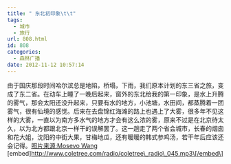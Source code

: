 ```yaml
---
title: " 东北初印象\t\t"
tags:
  - 城市
  - 旅行
url: 808.html
id: 808
categories:
  - 森林广播
date: 2012-11-12 10:57:14
---
```


由于国庆那段时间哈尔滨总是地陷，桥塌，下雨，我们原本计划的东三省之旅，变成了东二省。在动车上睡了一晚后起来，窗外的东北给我的第一印象，是水上升腾的雾气，那会太阳还没升起来，只要有水的地方，小池塘，水田间，都蒸腾着一团雾气，很有仙境的感觉。后来在去盘锦红海滩的路上也遇上了大雾，很多年不见这样的大雾，一直以为南方多水气的地方才会有这么浓的雾，原来不过是在北京待太久，以为北方都跟北京一样干的误解罢了。这一趟走了两个省会城市，长春的烟囱和花大姐，沈阳的中街大果，甘梅地瓜，还有暖暖的韩式参鸡汤，若干年后应该还会记得。[照片来源:Mosevo Wang](http://www.flickr.com/photos/mosevowang/6910136793/)   \[embed\]http://www.coletree.com/radio/coletree\_radio\_045.mp3\[/embed\]
